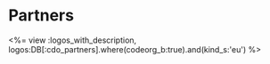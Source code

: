 
# Partners

<%= view :logos_with_description, logos:DB[:cdo_partners].where(codeorg_b:true).and(kind_s:'eu') %>